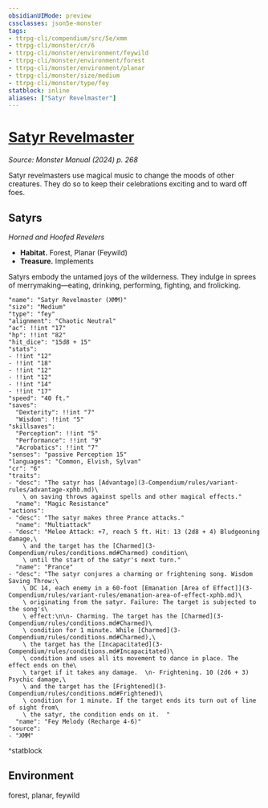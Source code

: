 ```yaml
---
obsidianUIMode: preview
cssclasses: json5e-monster
tags:
- ttrpg-cli/compendium/src/5e/xmm
- ttrpg-cli/monster/cr/6
- ttrpg-cli/monster/environment/feywild
- ttrpg-cli/monster/environment/forest
- ttrpg-cli/monster/environment/planar
- ttrpg-cli/monster/size/medium
- ttrpg-cli/monster/type/fey
statblock: inline
aliases: ["Satyr Revelmaster"]
---
```

# [Satyr Revelmaster](3-Compendium\bestiary\fey/satyr-revelmaster-xmm.md)
*Source: Monster Manual (2024) p. 268*  

Satyr revelmasters use magical music to change the moods of other creatures. They do so to keep their celebrations exciting and to ward off foes.

## Satyrs

*Horned and Hoofed Revelers*

- **Habitat.** Forest, Planar (Feywild)  
- **Treasure.** Implements  

Satyrs embody the untamed joys of the wilderness. They indulge in sprees of merrymaking—eating, drinking, performing, fighting, and frolicking.

```statblock
"name": "Satyr Revelmaster (XMM)"
"size": "Medium"
"type": "fey"
"alignment": "Chaotic Neutral"
"ac": !!int "17"
"hp": !!int "82"
"hit_dice": "15d8 + 15"
"stats":
- !!int "12"
- !!int "18"
- !!int "12"
- !!int "12"
- !!int "14"
- !!int "17"
"speed": "40 ft."
"saves":
  "Dexterity": !!int "7"
  "Wisdom": !!int "5"
"skillsaves":
  "Perception": !!int "5"
  "Performance": !!int "9"
  "Acrobatics": !!int "7"
"senses": "passive Perception 15"
"languages": "Common, Elvish, Sylvan"
"cr": "6"
"traits":
- "desc": "The satyr has [Advantage](3-Compendium/rules/variant-rules/advantage-xphb.md)\
    \ on saving throws against spells and other magical effects."
  "name": "Magic Resistance"
"actions":
- "desc": "The satyr makes three Prance attacks."
  "name": "Multiattack"
- "desc": "Melee Attack: +7, reach 5 ft. Hit: 13 (2d8 + 4) Bludgeoning damage,\
    \ and the target has the [Charmed](3-Compendium/rules/conditions.md#Charmed) condition\
    \ until the start of the satyr's next turn."
  "name": "Prance"
- "desc": "The satyr conjures a charming or frightening song. Wisdom Saving Throw:\
    \ DC 14, each enemy in a 60-foot [Emanation [Area of Effect]](3-Compendium/rules/variant-rules/emanation-area-of-effect-xphb.md)\
    \ originating from the satyr. Failure: The target is subjected to the song's\
    \ effect:\n\n- Charming. The target has the [Charmed](3-Compendium/rules/conditions.md#Charmed)\
    \ condition for 1 minute. While [Charmed](3-Compendium/rules/conditions.md#Charmed),\
    \ the target has the [Incapacitated](3-Compendium/rules/conditions.md#Incapacitated)\
    \ condition and uses all its movement to dance in place. The effect ends on the\
    \ target if it takes any damage.  \n- Frightening. 10 (2d6 + 3) Psychic damage,\
    \ and the target has the [Frightened](3-Compendium/rules/conditions.md#Frightened)\
    \ condition for 1 minute. If the target ends its turn out of line of sight from\
    \ the satyr, the condition ends on it.  "
  "name": "Fey Melody (Recharge 4-6)"
"source":
- "XMM"
```
^statblock

## Environment

forest, planar, feywild